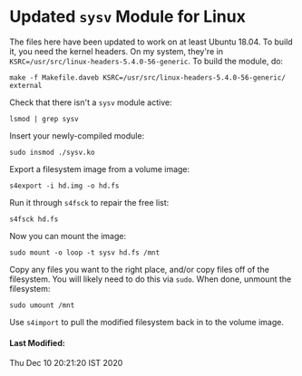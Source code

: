 # Updated `sysv` Module for Linux

The files here have been updated to work on at least Ubuntu 18.04.
To build it, you need the kernel headers. On my system, they're in
`KSRC=/usr/src/linux-headers-5.4.0-56-generic`. To build the module, do:

    make -f Makefile.daveb KSRC=/usr/src/linux-headers-5.4.0-56-generic/ external

Check that there isn't a `sysv` module active:

    lsmod | grep sysv

Insert your newly-compiled module:

    sudo insmod ./sysv.ko

Export a filesystem image from a volume image:

    s4export -i hd.img -o hd.fs

Run it through `s4fsck` to repair the free list:

    s4fsck hd.fs

Now you can mount the image:

    sudo mount -o loop -t sysv hd.fs /mnt

Copy any files you want to the right place, and/or copy files off
of the filesystem. You will likely need to do this via `sudo`.
When done, unmount the filesystem:

    sudo umount /mnt

Use `s4import` to pull the modified filesystem back in to the
volume image.

#### Last Modified:
Thu Dec 10 20:21:20 IST 2020
